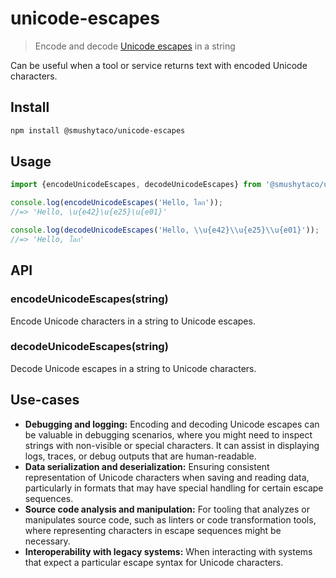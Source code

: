 # unicode-escapes

> Encode and decode [Unicode escapes](https://mathiasbynens.be/notes/javascript-escapes#unicode-code-point) in a string

Can be useful when a tool or service returns text with encoded Unicode characters.

## Install

```sh
npm install @smushytaco/unicode-escapes
```

## Usage

```js
import {encodeUnicodeEscapes, decodeUnicodeEscapes} from '@smushytaco/unicode-escapes';

console.log(encodeUnicodeEscapes('Hello, โลก'));
//=> 'Hello, \u{e42}\u{e25}\u{e01}'

console.log(decodeUnicodeEscapes('Hello, \\u{e42}\\u{e25}\\u{e01}'));
//=> 'Hello, โลก'
```

## API

### encodeUnicodeEscapes(string)

Encode Unicode characters in a string to Unicode escapes.

### decodeUnicodeEscapes(string)

Decode Unicode escapes in a string to Unicode characters.

## Use-cases

- **Debugging and logging:** Encoding and decoding Unicode escapes can be valuable in debugging scenarios, where you might need to inspect strings with non-visible or special characters. It can assist in displaying logs, traces, or debug outputs that are human-readable.
- **Data serialization and deserialization:** Ensuring consistent representation of Unicode characters when saving and reading data, particularly in formats that may have special handling for certain escape sequences.
- **Source code analysis and manipulation:** For tooling that analyzes or manipulates source code, such as linters or code transformation tools, where representing characters in escape sequences might be necessary.
- **Interoperability with legacy systems:** When interacting with systems that expect a particular escape syntax for Unicode characters.
